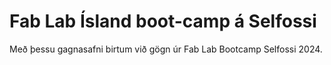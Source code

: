 # Fab Lab Ísland boot-camp á Selfossi

Með þessu gagnasafni birtum við gögn úr Fab Lab Bootcamp Selfossi 2024.
